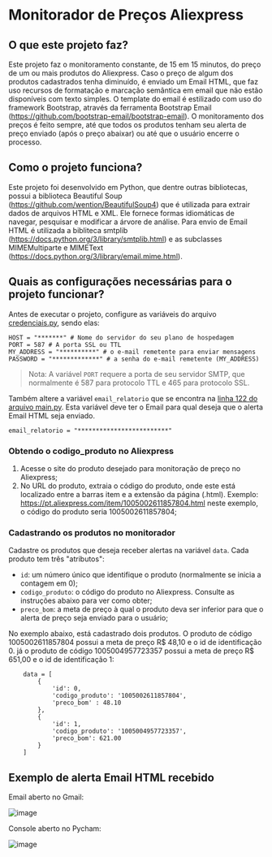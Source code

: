 # Monitorador de Preços Aliexpress
## O que este projeto faz?
Este projeto faz o monitoramento constante, de 15 em 15 minutos, do preço de um ou mais produtos do Aliexpress. Caso o preço de algum dos produtos cadastrados tenha diminuído, é enviado um Email HTML, que faz uso recursos de formatação e marcação semântica em email que não estão disponíveis com texto simples. O template do email é estilizado com uso do framework Bootstrap, através da ferramenta Bootstrap Email (https://github.com/bootstrap-email/bootstrap-email). O monitoramento dos preços é feito sempre, até que todos os produtos tenham seu alerta de preço enviado (após o preço abaixar) ou até que o usuário encerre o processo.
## Como o projeto funciona?
Este projeto foi desenvolvido em Python, que dentre outras bibliotecas, possui a biblioteca Beautiful Soup (https://github.com/wention/BeautifulSoup4) que é utilizada para extrair dados de arquivos HTML e XML. Ele fornece formas idiomáticas de navegar, pesquisar e modificar a árvore de análise. Para envio de Email HTML é utilizada a bibliteca smtplib (https://docs.python.org/3/library/smtplib.html) e as subclasses MIMEMultiparte e MIMEText (https://docs.python.org/3/library/email.mime.html).
## Quais as configurações necessárias para o projeto funcionar?
Antes de executar o projeto, configure as variáveis do arquivo [credenciais.py](https://github.com/MicSG-dev/trabalho-web-scraping/blob/main/credenciais.py), sendo elas:
```
HOST = "*******" # Nome do servidor do seu plano de hospedagem
PORT = 587 # A porta SSL ou TTL
MY_ADDRESS = "**********" # o e-mail remetente para enviar mensagens
PASSWORD = "*************" # a senha do e-mail remetente (MY_ADDRESS)
```    
> Nota: A variável `PORT` requere a porta de seu servidor SMTP, que normalmente é 587 para protocolo TTL e 465 para protocolo SSL.

Também altere a variável `email_relatorio` que se encontra na [linha 122 do arquivo main.py](https://github.com/MicSG-dev/trabalho-web-scraping/blob/main/main.py#L122). Esta variável deve ter o Email para qual deseja que o alerta Email HTML seja enviado.
```
email_relatorio = "*************************"
```

### Obtendo o codigo_produto no Aliexpress
1. Acesse o site do produto desejado para monitoração de preço no Aliexpress;
2. No URL do produto, extraia o código do produto, onde este está localizado entre a barras item e a extensão da página (.html). Exemplo: https://pt.aliexpress.com/item/1005002611857804.html neste exemplo, o código do produto seria 1005002611857804;

### Cadastrando os produtos no monitorador
Cadastre os produtos que deseja receber alertas na variável `data`. Cada produto tem três "atributos":
- `id`: um número único que identifique o produto (normalmente se inicia a contagem em 0);
- `codigo_produto`: o código do produto no Aliexpress. Consulte as instruções abaixo para ver como obter;
- `preco_bom`: a meta de preço à qual o produto deva ser inferior para que o alerta de preço seja enviado para o usuário;

No exemplo abaixo, está cadastrado dois produtos. O produto de código 1005002611857804 possui a meta de preço R$ 48,10 e o id de identificação 0. já o produto de código 1005004957723357 possui a meta de preço R$ 651,00 e o id de identificação 1:
```
    data = [
        {
            'id': 0,
            'codigo_produto': '1005002611857804',
            'preco_bom' : 48.10
        },
        {
            'id': 1,
            'codigo_produto': '1005004957723357',
            'preco_bom': 621.00
        }
    ]
```
## Exemplo de alerta Email HTML recebido 
Email aberto no Gmail:

![image](https://user-images.githubusercontent.com/71986598/204199367-f14881c8-4cc3-489b-aaf4-36a15f8b9639.png)

Console aberto no Pycham:

![image](https://user-images.githubusercontent.com/71986598/204198948-792cb731-258c-4d73-bcaa-e2299fe4e963.png)
